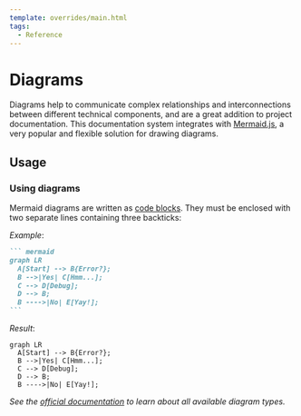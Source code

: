 ```yaml
---
template: overrides/main.html
tags:
  - Reference
---
```


# Diagrams

Diagrams help to communicate complex relationships and interconnections between
different technical components, and are a great addition to project
documentation. This documentation system integrates with [Mermaid.js][1], a very
popular and flexible solution for drawing diagrams.

  [1]: https://mermaid-js.github.io/mermaid/



## Usage

### Using diagrams

Mermaid diagrams are written as [code blocks][2]. They must be enclosed with two separate lines
containing three backticks:

_Example_:

```` markdown
``` mermaid
graph LR
  A[Start] --> B{Error?};
  B -->|Yes| C[Hmm...];
  C --> D[Debug];
  D --> B;
  B ---->|No| E[Yay!];
```
````

_Result_:

``` mermaid
graph LR
  A[Start] --> B{Error?};
  B -->|Yes| C[Hmm...];
  C --> D[Debug];
  D --> B;
  B ---->|No| E[Yay!];
```

_See the [official documentation][1] to learn about all available diagram 
types._

  [2]: code-blocks.md

